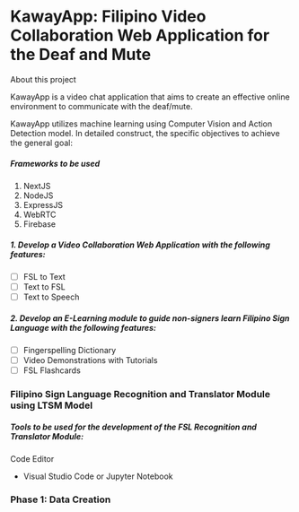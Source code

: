 # KawayApp: Filipino Video Collaboration Web Application for the Deaf and Mute
About this project

KawayApp is a video chat application that aims to create an effective online environment to communicate with the deaf/mute. 

KawayApp utilizes machine learning using Computer Vision and Action Detection model.
In detailed construct, the specific objectives to achieve the general goal:
<br>

##### Frameworks to be used
1. NextJS
2. NodeJS
3. ExpressJS
4. WebRTC
5. Firebase


##### 1. Develop a Video Collaboration Web Application with the following features:
-	[ ] FSL to Text
-	[ ] Text to FSL
-	[ ] Text to Speech

##### 2. Develop an E-Learning module to guide non-signers learn Filipino Sign Language with the following features:
-	[ ] Fingerspelling Dictionary
-	[ ] Video Demonstrations with Tutorials
-	[ ] FSL Flashcards

### Filipino Sign Language Recognition and Translator Module using LTSM Model 
##### Tools to be used for the development of the FSL Recognition and Translator Module:
Code Editor
- Visual Studio Code or Jupyter Notebook





### Phase 1: Data Creation 
